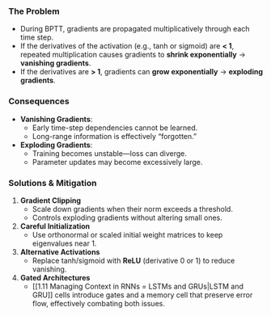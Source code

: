 ### The Problem
- During BPTT, gradients are propagated multiplicatively through each time step.
- If the derivatives of the activation (e.g., tanh or sigmoid) are **< 1**, repeated multiplication causes gradients to **shrink exponentially** → **vanishing gradients**.
- If the derivatives are **> 1**, gradients can **grow exponentially** → **exploding gradients**.

### Consequences
- **Vanishing Gradients**:
  - Early time-step dependencies cannot be learned.
  - Long-range information is effectively “forgotten.”
- **Exploding Gradients**:
  - Training becomes unstable—loss can diverge.
  - Parameter updates may become excessively large.

### Solutions & Mitigation
1. **Gradient Clipping**
   - Scale down gradients when their norm exceeds a threshold.
   - Controls exploding gradients without altering small ones.
2. **Careful Initialization**
   - Use orthonormal or scaled initial weight matrices to keep eigenvalues near 1.
1. **Alternative Activations**
   - Replace tanh/sigmoid with **ReLU** (derivative 0 or 1) to reduce vanishing.
4. **Gated Architectures**
   - [[1.11 Managing Context in RNNs = LSTMs and GRUs|LSTM and GRU]] cells introduce gates and a memory cell that preserve error flow, effectively combating both issues.